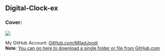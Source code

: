 ## Digital-Clock-ex


### Cover:
![](https://s28.picofile.com/file/8465798442/Digital_Clock.gif)

My GitHub Account: [GitHub.com/MiladJoodi](https://github.com/miladjoodi)  
**Note**: [You can go here to download a single folder or file from GitHub.com](https://minhaskamal.github.io/DownGit/#/home)
